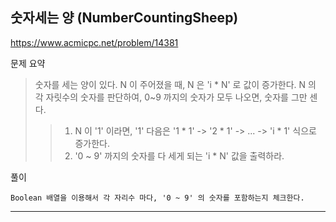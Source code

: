 ## 숫자세는 양 (NumberCountingSheep)
https://www.acmicpc.net/problem/14381

문제 요약
> 숫자를 세는 양이 있다. N 이 주어졌을 때, N 은 'i * N' 로 값이 증가한다. N 의 각 자릿수의 숫자를 판단하여, 0~9 까지의 숫자가 모두 나오면, 숫자를 그만 센다.
>> 1. N 이 '1' 이라면, '1' 다음은 '1 * 1' -> '2 * 1' -> ... -> 'i * 1' 식으로 증가한다.
>> 2. '0 ~ 9' 까지의 숫자를 다 세게 되는 'i * N' 값을 출력하라.

풀이
~~~
Boolean 배열을 이용해서 각 자리수 마다, '0 ~ 9' 의 숫자를 포함하는지 체크한다.
~~~

---


